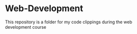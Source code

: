 # Web-Development
This repository is a folder for my code clippings during the web development course
